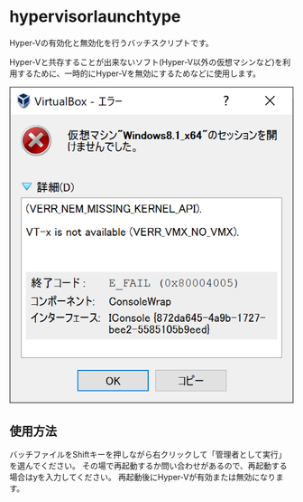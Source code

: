 # hypervisorlaunchtype
Hyper-Vの有効化と無効化を行うバッチスクリプトです。

Hyper-Vと共存することが出来ないソフト(Hyper-V以外の仮想マシンなど)を利用するために、一時的にHyper-Vを無効にするためなどに使用します。

![Hyper-Vが有効な環境でVirtualBoxがエラーとなる例](/virtualbox_err.PNG)

## 使用方法
バッチファイルをShiftキーを押しながら右クリックして「管理者として実行」を選んでください。
その場で再起動するか問い合わせがあるので、再起動する場合はyを入力してください。
再起動後にHyper-Vが有効または無効になります。
